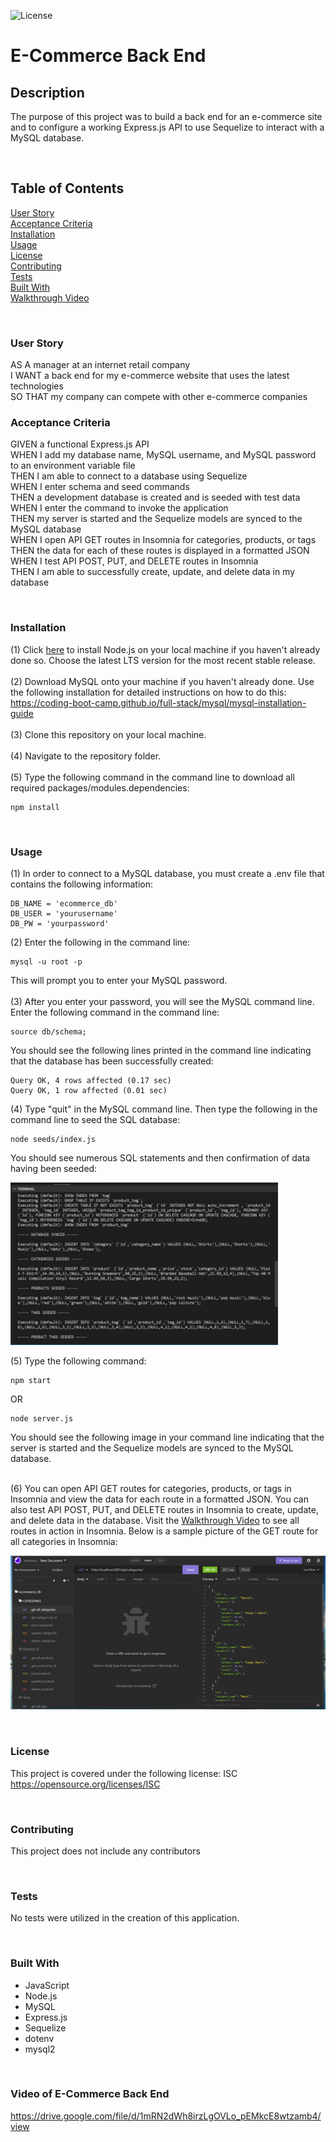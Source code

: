 ![License](https://img.shields.io/badge/License-ISC-ff69b4)

# **E-Commerce Back End**

## **Description**
The purpose of this project was to build a back end for an e-commerce site and to configure a working Express.js API to use Sequelize to interact with a MySQL database. 

<br>

## **Table of Contents**
[User Story](#user-story)<br>
[Acceptance Criteria](#acceptance-criteria)<br>
[Installation](#installation)<br>
[Usage](#usage)<br>
[License](#license)<br>
[Contributing](#contributing)<br>
[Tests](#tests)<br>
[Built With](#built-with)<br>
[Walkthrough Video](#video-of-e-commerce-back-end)<br>

<br>

### **User Story**
AS A manager at an internet retail company<br>
I WANT a back end for my e-commerce website that uses the latest technologies<br>
SO THAT my company can compete with other e-commerce companies<br>

### **Acceptance Criteria**
GIVEN a functional Express.js API <br>
WHEN I add my database name, MySQL username, and MySQL password to an environment variable file <br>
THEN I am able to connect to a database using Sequelize <br>
WHEN I enter schema and seed commands <br>
THEN a development database is created and is seeded with test data <br>
WHEN I enter the command to invoke the application <br>
THEN my server is started and the Sequelize models are synced to the MySQL database <br>
WHEN I open API GET routes in Insomnia for categories, products, or tags <br>
THEN the data for each of these routes is displayed in a formatted JSON <br>
WHEN I test API POST, PUT, and DELETE routes in Insomnia <br>
THEN I am able to successfully create, update, and delete data in my database <br>

<br>

### **Installation**
(1) Click [here](https://nodejs.org/en/) to install Node.js on your local machine if you haven't already done so. Choose the latest LTS version for the most recent stable release.
<br><br> 
(2) Download MySQL onto your machine if you haven't already done. Use the following installation for detailed instructions on how to do this:<br>
https://coding-boot-camp.github.io/full-stack/mysql/mysql-installation-guide
<br><br>
(3) Clone this repository on your local machine.<br><br>
(4) Navigate to the repository folder.<br><br>
(5) Type the following command in the command line to download all required packages/modules.dependencies:<br>

    npm install

<br>

### **Usage**
(1) In order to connect to a MySQL database, you must create a .env file that contains the following information:

    DB_NAME = 'ecommerce_db'
    DB_USER = 'yourusername'
    DB_PW = 'yourpassword'

(2) Enter the following in the command line:

    mysql -u root -p 

This will prompt you to enter your MySQL password. 
<br>
<br>
(3) After you enter your password, you will see the MySQL command line. Enter the following command in the command line:

    source db/schema;

You should see the following lines printed in the command line indicating that the database has been successfully created:

    Query OK, 4 rows affected (0.17 sec)
    Query OK, 1 row affected (0.01 sec)

(4) Type "quit" in the MySQL command line. Then type the following in the command line to seed the SQL database:

    node seeds/index.js

You should see numerous SQL statements and then confirmation of data having been seeded:

![alt text](images/seeded-data.png)

(5) Type the following command:

    npm start

OR

    node server.js

You should see the following image in your command line indicating that the server is started and the Sequelize models are synced to the MySQL database.<br>
<br>

(6) You can open API GET routes for categories, products, or tags in Insomnia and view the data for each route in a formatted JSON. You can also test API POST, PUT, and DELETE routes in Insomnia to create, update, and delete data in the database. Visit the [Walkthrough Video](#video-of-e-commerce-back-end) to see all routes in action in Insomnia. Below is a sample picture of the GET route for all categories in Insomnia:

![alt text](images/sample-get-all-categories-request.png)

<br>

### **License**
This project is covered under the following license: ISC<br>
https://opensource.org/licenses/ISC


<br>

### **Contributing**
This project does not include any contributors

<br>

### **Tests**
No tests were utilized in the creation of this application.

<br>

### **Built With**
* JavaScript
* Node.js
* MySQL
* Express.js
* Sequelize
* dotenv 
* mysql2

<br>

### **Video of E-Commerce Back End**
https://drive.google.com/file/d/1mRN2dWh8irzLgOVLo_pEMkcE8wtzamb4/view
